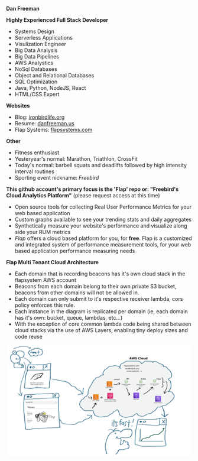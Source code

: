 **Dan Freeman**


**Highly Experienced Full Stack Developer**
- Systems Design
- Serverless Applications
- Visulization Engineer
- Big Data Analysis
- Big Data Pipelines
- AWS Analystics
- NoSql Databases
- Object and Relational Databases
- SQL Optimization
- Java, Python, NodeJS, React
- HTML/CSS Expert

 
**Websites**
- Blog: [ironbirdlife.org](https://ironbirdlife.org)
- Resume: [danfreeman.us](https://danfreeman.us)
- Flap Systems: [flapsystems.com](https://flapsystems.com)

**Other**
- Fitness enthusiast
- Yesteryear's normal: Marathon, Triathlon, CrossFit
- Today's normal: barbell squats and deadlifts followed by high intensity interval routines
- Sporting event nickname: _Freebird_

**This github account's primary focus is the 'Flap' repo or: "Freebird's Cloud Analytics Platform"** (please request access at this time)
- Open source tools for collecting Real User Performance Metrics for your web based application
- Custom graphs available to see your trending stats and daily aggregates
- Synthetically measure your website's performance and visualize along side your RUM metrics
- _Flap_ offers a cloud based platform for you, for **free**. Flap is a customized and integrated system of performance measurement tools, for your web based application performance measuring needs

 **Flap Multi Tenant Cloud Architecture**
   - Each domain that is recording beacons has it's own cloud stack in the flapsystem AWS account
   - Beacons from each domain belong to their own private S3 bucket, beacons from other domains will not be allowed in.
   - Each domain can only submit to it's respective receiver lambda, cors policy enforces this rule.
   - Each instance in the diagram is replicated per domain (ie, each domain has it's own: bucket, queue, lambdas, etc...)
   - With the exception of core common lambda code being shared between cloud stacks via the use of AWS Layers, enabling tiny deploy sizes and code reuse
   
   ![diagram](./images/arch.jpg)
